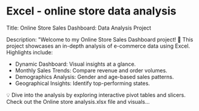 # Excel - online store data analysis 

Title: Online Store Sales Dashboard: Data Analysis Project

Description: "Welcome to my Online Store Sales Dashboard project! 🚀
This project showcases an in-depth analysis of e-commerce data using Excel. Highlights include:

* Dynamic Dashboard: Visual insights at a glance.
* Monthly Sales Trends: Compare revenue and order volumes.
* Demographics Analysis: Gender and age-based sales patterns.
* Geographical Insights: Identify top-performing states.

💡 Dive into the analysis by exploring interactive pivot tables and slicers.
Check out the Online store analysis.xlsx file and visuals...
 
